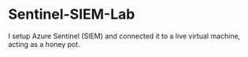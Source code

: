 # Sentinel-SIEM-Lab
I setup Azure Sentinel (SIEM) and connected it to a live virtual machine, acting as a honey pot.
